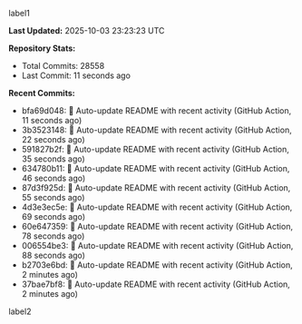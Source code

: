 
label1 
<!-- ACTIVITY_START -->
**Last Updated:** 2025-10-03 23:23:23 UTC

**Repository Stats:**
- Total Commits: 28558
- Last Commit: 11 seconds ago

**Recent Commits:**
- bfa69d048: 🤖 Auto-update README with recent activity (GitHub Action, 11 seconds ago)
- 3b3523148: 🤖 Auto-update README with recent activity (GitHub Action, 22 seconds ago)
- 591827b2f: 🤖 Auto-update README with recent activity (GitHub Action, 35 seconds ago)
- 634780b11: 🤖 Auto-update README with recent activity (GitHub Action, 46 seconds ago)
- 87d3f925d: 🤖 Auto-update README with recent activity (GitHub Action, 55 seconds ago)
- 4d3e3ec5e: 🤖 Auto-update README with recent activity (GitHub Action, 69 seconds ago)
- 60e647359: 🤖 Auto-update README with recent activity (GitHub Action, 78 seconds ago)
- 006554be3: 🤖 Auto-update README with recent activity (GitHub Action, 88 seconds ago)
- b2703e6bd: 🤖 Auto-update README with recent activity (GitHub Action, 2 minutes ago)
- 37bae7bf8: 🤖 Auto-update README with recent activity (GitHub Action, 2 minutes ago)
<!-- ACTIVITY_END -->

label2
